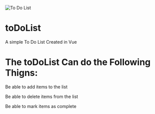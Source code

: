 ![To Do List](https://user-images.githubusercontent.com/54447040/78213135-b5eb8080-747f-11ea-9210-09bc38b54bc6.PNG)

# toDoList
A simple To Do List Created in Vue

# The toDoList Can do the Following Thigns:
Be able to add items to the list

Be able to delete items from the list

Be able to mark items as complete
